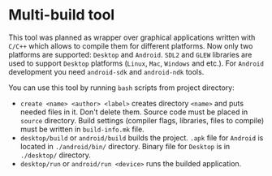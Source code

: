 # Multi-build tool
This tool was planned as wrapper over graphical applications written with `C/C++` which allows to compile them for different platforms.
Now only two platforms are supported: `Desktop` and `Android`.
`SDL2` and `GLEW` libraries are used to support `Desktop` platforms (`Linux`, `Mac`, `Windows` and etc.).
For `Android` development you need `android-sdk` and `android-ndk` tools.

You can use this tool by running `bash` scripts from project directory:
+ `create <name> <author> <label>` creates directory `<name>` and puts needed files in it. Don't delete them. Source code must be placed in `source` directory. Build settings (compiler flags, libraries, files to compile) must be written in `build-info.mk` file.
+ `desktop/build` or `android/build` builds the project. `.apk` file for `Android` is located in `./android/bin/` directory. Binary file for `Desktop` is in `./desktop/` directory.
+ `desktop/run` or `android/run <device>` runs the builded application.

